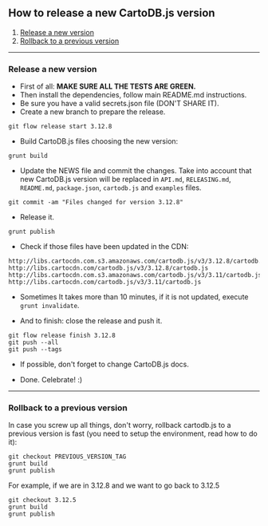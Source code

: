 ## How to release a new CartoDB.js version

1. [Release a new version](#release-a-new-version)
2. [Rollback to a previous version](#rollback-to-a-previous-version)

---

### Release a new version

- First of all: **MAKE SURE ALL THE TESTS ARE GREEN.**
- Then install the dependencies, follow main README.md instructions.
- Be sure you have a valid secrets.json file (DON'T SHARE IT).
- Create a new branch to prepare the release.

```
git flow release start 3.12.8
```

- Build CartoDB.js files choosing the new version:

```
grunt build
```

- Update the NEWS file and commit the changes. Take into account that new CartoDB.js version will be replaced in ```API.md```, ```RELEASING.md```, ```README.md```, ```package.json```, ```cartodb.js``` and ```examples``` files.

```
git commit -am "Files changed for version 3.12.8"
```

- Release it.

```
grunt publish
```

- Check if those files have been updated in the CDN:
```
http://libs.cartocdn.com.s3.amazonaws.com/cartodb.js/v3/3.12.8/cartodb.js
http://libs.cartocdn.com/cartodb.js/v3/3.12.8/cartodb.js
http://libs.cartocdn.com.s3.amazonaws.com/cartodb.js/v3/3.11/cartodb.js
http://libs.cartocdn.com/cartodb.js/v3/3.11/cartodb.js
```
- Sometimes It takes more than 10 minutes, if it is not updated, execute ```grunt invalidate```.

- And to finish: close the release and push it.

```
git flow release finish 3.12.8
git push --all
git push --tags
```

- If possible, don't forget to change CartoDB.js docs.

- Done. Celebrate! :)

---



### Rollback to a previous version

In case you screw up all things, don't worry, rollback cartodb.js to a previous version is fast (you need to setup the environment, read how to do it):

```
git checkout PREVIOUS_VERSION_TAG
grunt build
grunt publish
```

For example, if we are in 3.12.8 and we want to go back to 3.12.5

```
git checkout 3.12.5
grunt build
grunt publish
```

